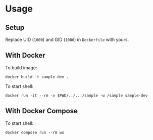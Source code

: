 # Usage

## Setup

Replace UID (`1000`) and GID (`1000`) in `Dockerfile` with yours.

## With Docker

To build image:

    docker build -t sample-dev .

To start shell:

    docker run -it --rm -v $PWD/../..:/sample -w /sample sample-dev

## With Docker Compose

To start shell:

    docker compose run --rm ws
